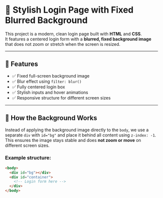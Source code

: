# 🔐 Stylish Login Page with Fixed Blurred Background

This project is a modern, clean login page built with **HTML** and **CSS**.  
It features a centered login form with a **blurred, fixed background image** that does not zoom or stretch when the screen is resized.  

---

## 📸 Features

- ✅ Fixed full-screen background image  
- ✅ Blur effect using `filter: blur()`  
- ✅ Fully centered login box  
- ✅ Stylish inputs and hover animations  
- ✅ Responsive structure for different screen sizes

---

## 🧠 How the Background Works

Instead of applying the background image directly to the `body`, we use a separate `div` with `id="bg"` and place it behind all content using `z-index: -1`. This ensures the image stays stable and does **not zoom or move** on different screen sizes.

### Example structure:

```html
<body>
  <div id="bg"></div>
  <div id="container">
    <!-- Login form here -->
  </div>
</body>
